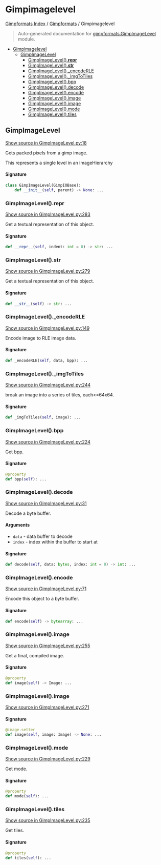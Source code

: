 # Gimpimagelevel

[Gimpformats Index](../README.md#gimpformats-index) / [Gimpformats](./index.md#gimpformats) / Gimpimagelevel

> Auto-generated documentation for [gimpformats.GimpImageLevel](../../../gimpformats/GimpImageLevel.py) module.

- [Gimpimagelevel](#gimpimagelevel)
  - [GimpImageLevel](#gimpimagelevel)
    - [GimpImageLevel().__repr__](#gimpimagelevel()__repr__)
    - [GimpImageLevel().__str__](#gimpimagelevel()__str__)
    - [GimpImageLevel()._encodeRLE](#gimpimagelevel()_encoderle)
    - [GimpImageLevel()._imgToTiles](#gimpimagelevel()_imgtotiles)
    - [GimpImageLevel().bpp](#gimpimagelevel()bpp)
    - [GimpImageLevel().decode](#gimpimagelevel()decode)
    - [GimpImageLevel().encode](#gimpimagelevel()encode)
    - [GimpImageLevel().image](#gimpimagelevel()image)
    - [GimpImageLevel().image](#gimpimagelevel()image-1)
    - [GimpImageLevel().mode](#gimpimagelevel()mode)
    - [GimpImageLevel().tiles](#gimpimagelevel()tiles)

## GimpImageLevel

[Show source in GimpImageLevel.py:18](../../../gimpformats/GimpImageLevel.py#L18)

Gets packed pixels from a gimp image.

This represents a single level in an imageHierarchy

#### Signature

```python
class GimpImageLevel(GimpIOBase):
    def __init__(self, parent) -> None: ...
```

### GimpImageLevel().__repr__

[Show source in GimpImageLevel.py:283](../../../gimpformats/GimpImageLevel.py#L283)

Get a textual representation of this object.

#### Signature

```python
def __repr__(self, indent: int = 0) -> str: ...
```

### GimpImageLevel().__str__

[Show source in GimpImageLevel.py:279](../../../gimpformats/GimpImageLevel.py#L279)

Get a textual representation of this object.

#### Signature

```python
def __str__(self) -> str: ...
```

### GimpImageLevel()._encodeRLE

[Show source in GimpImageLevel.py:149](../../../gimpformats/GimpImageLevel.py#L149)

Encode image to RLE image data.

#### Signature

```python
def _encodeRLE(self, data, bpp): ...
```

### GimpImageLevel()._imgToTiles

[Show source in GimpImageLevel.py:244](../../../gimpformats/GimpImageLevel.py#L244)

break an image into a series of tiles, each<=64x64.

#### Signature

```python
def _imgToTiles(self, image): ...
```

### GimpImageLevel().bpp

[Show source in GimpImageLevel.py:224](../../../gimpformats/GimpImageLevel.py#L224)

Get bpp.

#### Signature

```python
@property
def bpp(self): ...
```

### GimpImageLevel().decode

[Show source in GimpImageLevel.py:31](../../../gimpformats/GimpImageLevel.py#L31)

Decode a byte buffer.

#### Arguments

- `data` - data buffer to decode
- `index` - index within the buffer to start at

#### Signature

```python
def decode(self, data: bytes, index: int = 0) -> int: ...
```

### GimpImageLevel().encode

[Show source in GimpImageLevel.py:71](../../../gimpformats/GimpImageLevel.py#L71)

Encode this object to a byte buffer.

#### Signature

```python
def encode(self) -> bytearray: ...
```

### GimpImageLevel().image

[Show source in GimpImageLevel.py:255](../../../gimpformats/GimpImageLevel.py#L255)

Get a final, compiled image.

#### Signature

```python
@property
def image(self) -> Image: ...
```

### GimpImageLevel().image

[Show source in GimpImageLevel.py:271](../../../gimpformats/GimpImageLevel.py#L271)

#### Signature

```python
@image.setter
def image(self, image: Image) -> None: ...
```

### GimpImageLevel().mode

[Show source in GimpImageLevel.py:229](../../../gimpformats/GimpImageLevel.py#L229)

Get mode.

#### Signature

```python
@property
def mode(self): ...
```

### GimpImageLevel().tiles

[Show source in GimpImageLevel.py:235](../../../gimpformats/GimpImageLevel.py#L235)

Get tiles.

#### Signature

```python
@property
def tiles(self): ...
```